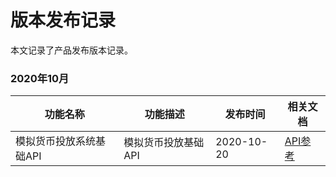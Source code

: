 # 版本发布记录

本文记录了产品发布版本记录。

### 2020年10月

| 功能名称                | 功能描述            | 发布时间   | 相关文档              |
| ----------------------- | ------------------- | ---------- | --------------------- |
| 模拟货币投放系统基础API | 模拟货币投放基础API | 2020-10-20 | [API参考](API参考.md) |


